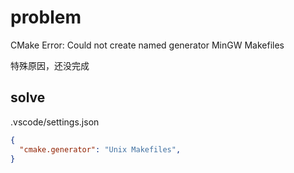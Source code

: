 # problem
CMake Error: Could not create named generator MinGW Makefiles
<!-- TODO -->
特殊原因，还没完成
## solve
.vscode/settings.json
```json
{
  "cmake.generator": "Unix Makefiles",
}
```
